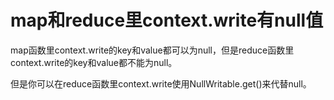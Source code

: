 # map和reduce里context.write有null值

map函数里context.write的key和value都可以为null，但是reduce函数里context.write的key和value都不能为null。

但是你可以在reduce函数里context.write使用NullWritable.get()来代替null。